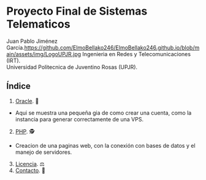# Proyecto Final de Sistemas Telematicos
Juan Pablo Jiménez García.https://github.com/ElmoBellako246/ElmoBellako246.github.io/blob/main/assets/img/LogoUPJR.jpg
Ingenieria en Redes y Telecomunicaciones (IRT).  
Universidad Politecnica de Juventino Rosas (UPJR).


## Índice

1. [Oracle](https://github.com/ElmoBellako246/ElmoBellako246.github.io/blob/main/READMEORACLE.md). 🐑
* Aqui se muestra una pequeña gia de como crear una cuenta, como la instancia para generar correctamente de una VPS.
2. [PHP](https://github.com/ElmoBellako246/ElmoBellako246.github.io/blob/main/READMEPHP.md). 🕵️
* Creacion de una paginas web, con la conexión con bases de datos y el manejo de servidores.
3. [Licencia](#licencia). ⚖️
4. [Contacto](#contacto). 🤳
